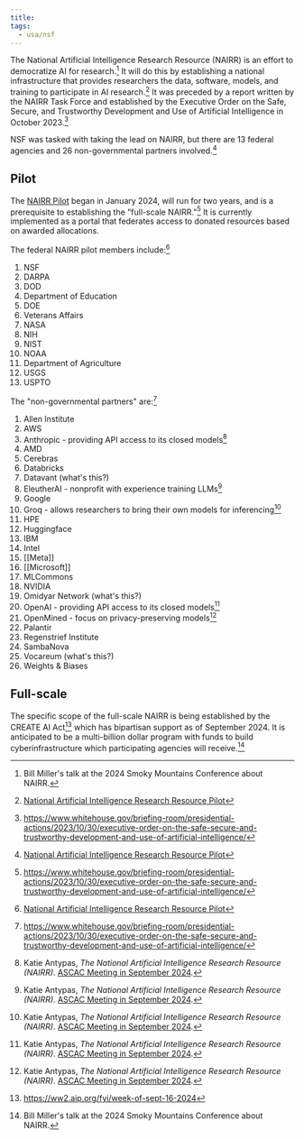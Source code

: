 ```yaml
---
title: 
tags:
  - usa/nsf
---
```

The National Artificial Intelligence Research Resource (NAIRR) is an effort to democratize AI for research.[^miller] It will do this by establishing a national infrastructure that provides researchers the data, software, models, and training to participate in AI research.[^nsf] It was preceded by a report written by the NAIRR Task Force and established by the Executive Order on the Safe, Secure, and Trustworthy Development and Use of Artificial Intelligence in October 2023.[^wh]

NSF was tasked with taking the lead on NAIRR, but there are 13 federal agencies and 26 non-governmental partners involved.[^nsf]

## Pilot

The [NAIRR Pilot](https://www.nairrpilot.org/) began in January 2024, will run for two years, and is a prerequisite to establishing the "full-scale NAIRR."[^wh] It is currently implemented as a portal that federates access to donated resources based on awarded allocations.

The federal NAIRR pilot members include:[^nsf]

1. NSF
2. DARPA
3. DOD
4. Department of Education
5. DOE
6. Veterans Affairs
7. NASA
8. NIH
9. NIST
10. NOAA
11. Department of Agriculture
12. USGS
13. USPTO

The "non-governmental partners" are:[^wh]

1. Allen Institute
2. AWS
3. Anthropic - providing API access to its closed models[^ascac2409]
4. AMD
5. Cerebras
6. Databricks
7. Datavant (what's this?)
8. EleutherAI - nonprofit with experience training LLMs[^ascac2409]
9. Google
10. Groq - allows researchers to bring their own models for inferencing[^ascac2409]
11. HPE
12. Huggingface
13. IBM
14. Intel
15. [[Meta]]
16. [[Microsoft]]
17. MLCommons
18. NVIDIA
19. Omidyar Network (what's this?)
20. OpenAI - providing API access to its closed models[^ascac2409]
21. OpenMined - focus on privacy-preserving models[^ascac2409]
22. Palantir
23. Regenstrief Institute
24. SambaNova
25. Vocareum (what's this?)
26. Weights & Biases

[^ascac2409]: Katie Antypas, _The National Artificial Intelligence Research Resource (NAIRR)_. [ASCAC Meeting in September 2024](https://science.osti.gov/ascr/ascac/Meetings/202409).

## Full-scale

The specific scope of the full-scale NAIRR is being established by the CREATE AI Act[^1] which has bipartisan support as of September 2024. It is anticipated to be a multi-billion dollar program with funds to build cyberinfrastructure which participating agencies will receive.[^miller]

[^nsf]: [National Artificial Intelligence Research Resource Pilot](https://new.nsf.gov/focus-areas/artificial-intelligence/nairr)
[^1]: https://ww2.aip.org/fyi/week-of-sept-16-2024
[^wh]: https://www.whitehouse.gov/briefing-room/presidential-actions/2023/10/30/executive-order-on-the-safe-secure-and-trustworthy-development-and-use-of-artificial-intelligence/
[^miller]: Bill Miller's talk at the 2024 Smoky Mountains Conference about NAIRR.
